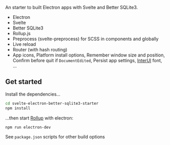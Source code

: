An starter to built Electron apps with Svelte and Better SQLite3.  

* Electron  
* Svelte  
* Better SQLite3
* Rollup.js  
* Preprocess (svelte-preprocess) for SCSS in components and globally  
* Live reload  
* Router (with hash routing)  
* App icons, Platform install options, Remember window size and position, Confirm before quit if `DocumentEdited`, Persist app settings, [InterUI](https://rsms.me/inter/) font, ...  


## Get started

Install the dependencies...

```bash
cd svelte-electron-better-sqlite3-starter
npm install
```

...then start [Rollup](https://rollupjs.org) with electron:

```bash
npm run electron-dev
```

See `package.json` scripts for other build options
